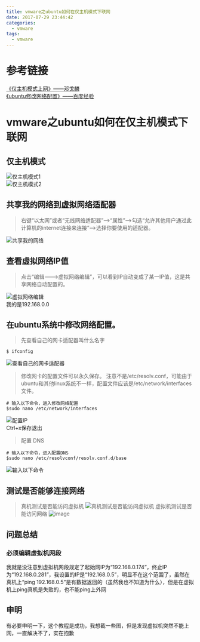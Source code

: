 ```yaml
---
title: vmware之ubuntu如何在仅主机模式下联网
date: 2017-07-29 23:44:42
categories:
  - vmware
tags:
  - vmware
---
```

# 参考链接
[《仅主机模式上网》——邓戈麟](http://www.cnblogs.com/denggelin/p/6135582.html)  
[《ubuntu修改网络配置》——百度经验](https://jingyan.baidu.com/article/76a7e409daca52fc3b6e15e5.html)   
# vmware之ubuntu如何在仅主机模式下联网
## 仅主机模式
![仅主机模式1](vmware之ubuntu如何在仅主机模式下联网/2017-07-29_234335.png)  
![仅主机模式2](vmware之ubuntu如何在仅主机模式下联网/2017-07-29_234739.png)
<!-- more -->
## 共享我的网络到虚拟网络适配器
> 右键“以太网”或者“无线网络适配器”-->“属性”-->勾选“允许其他用户通过此计算机的internet连接来连接”-->选择你要使用的适配器。

![共享我的网络](vmware之ubuntu如何在仅主机模式下联网/2017-07-30_000208.png)

## 查看虚拟网络IP值
> 点击“编辑--->虚拟网络编辑”，可以看到IP自动变成了某一IP值，这是共享网络自动配置的。

![虚拟网络编辑](vmware之ubuntu如何在仅主机模式下联网/2017-07-29_235311.png)  
我的是192.168.0.0
## 在ubuntu系统中修改网络配置。
> 先查看自己的网卡适配器叫什么名字
```
$ ifconfig
```
![查看自己的网卡适配器](vmware之ubuntu如何在仅主机模式下联网/2017-07-30_001401.png)  
> 修改网卡的配置文件可以永久保存。
注意不是/etc/resolv.conf，可能由于ubuntu和其他linux系统不一样，配置文件应该是/etc/network/interfaces文件。

```
# 输入以下命令，进入修改网络配置
$sudo nano /etc/network/interfaces
```
![配置IP](vmware之ubuntu如何在仅主机模式下联网/2017-07-30_001931.png)  
Ctrl+x保存退出
> 配置 DNS
```
# 输入以下命令，进入配置DNS
$sudo nano /etc/resolvconf/resolv.conf.d/base
```  
![输入以下命令](vmware之ubuntu如何在仅主机模式下联网/2017-07-30_002457.png)
## 测试是否能够连接网络
> 真机测试是否能访问虚拟机
![真机测试是否能访问虚拟机](vmware之ubuntu如何在仅主机模式下联网/2017-07-30_002750.png)
> 虚拟机测试是否能访问网络
![image](vmware之ubuntu如何在仅主机模式下联网/2017-07-30_002750.png)


## 问题总结
### 必须编辑虚拟机网段
我就是没注意到虚拟机网段规定了起始网IP为“192.168.0.174”，终止IP为“192.168.0.281”，我设置的IP是“192.168.0.5”，明显不在这个范围了，虽然在真机上“ping 192.168.0.5”是有数据返回的（虽然我也不知道为什么），但是在虚拟机上ping真机是失败的，也不能ping上外网
## 申明
有必要申明一下，这个教程是成功，我想截一些图，但是发现虚拟机突然不能上网，一直解决不了，实在抱歉